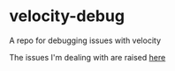# velocity-debug
A repo for debugging issues with velocity

The issues I'm dealing with are raised [here](https://github.com/meteor-velocity/velocity/issues/371#issuecomment-135771632)
